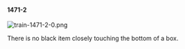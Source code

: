 #### 1471-2
![train-1471-2-0.png](https://github.com/lil-lab/nlvr/raw/master/nlvr/train/images/29/train-1471-2-0.png "train-1471-2-0.png")

There is no black item closely touching the bottom of a box.